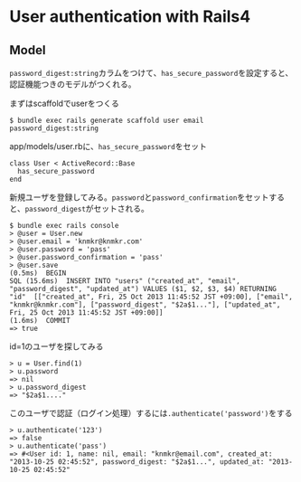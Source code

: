 # User authentication with Rails4

## Model

`password_digest:string`カラムをつけて、`has_secure_password`を設定すると、認証機能つきのモデルがつくれる。

まずはscaffoldでuserをつくる

```
$ bundle exec rails generate scaffold user email password_digest:string
```

app/models/user.rbに、`has_secure_password`をセット

```
class User < ActiveRecord::Base
  has_secure_password
end
```

新規ユーザを登録してみる。`password`と`password_confirmation`をセットすると、`password_digest`がセットされる。

```
$ bundle exec rails console
> @user = User.new
> @user.email = 'knmkr@knmkr.com'
> @user.password = 'pass'
> @user.password_confirmation = 'pass'
> @user.save
(0.5ms)  BEGIN
SQL (15.6ms)  INSERT INTO "users" ("created_at", "email", "password_digest", "updated_at") VALUES ($1, $2, $3, $4) RETURNING "id"  [["created_at", Fri, 25 Oct 2013 11:45:52 JST +09:00], ["email", "knmkr@knmkr.com"], ["password_digest", "$2a$1..."], ["updated_at", Fri, 25 Oct 2013 11:45:52 JST +09:00]]
(1.6ms)  COMMIT
=> true
```

id=1のユーザを探してみる

```
> u = User.find(1)
> u.password
=> nil
> u.password_digest
=> "$2a$1...."
```

このユーザで認証（ログイン処理）するには`.authenticate('password')`をする

```
> u.authenticate('123')
=> false
> u.authenticate('pass')
=> #<User id: 1, name: nil, email: "knmkr@email.com", created_at: "2013-10-25 02:45:52", password_digest: "$2a$1...", updated_at: "2013-10-25 02:45:52"
```
